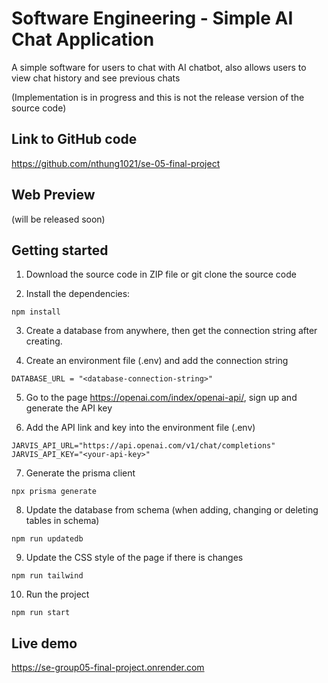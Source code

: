 # Software Engineering - Simple AI Chat Application

A simple software for users to chat with AI chatbot, also allows users to view chat history and see previous chats

(Implementation is in progress and this is not the release version of the source code)

## Link to GitHub code

https://github.com/nthung1021/se-05-final-project

## Web Preview

(will be released soon)

## Getting started

1. Download the source code in ZIP file or git clone the source code

2. Install the dependencies:
```
npm install
```
3. Create a database from anywhere, then get the connection string after creating.

4. Create an environment file (.env) and add the connection string
```
DATABASE_URL = "<database-connection-string>"
```

5. Go to the page https://openai.com/index/openai-api/, sign up and generate the API key
   
6. Add the API link and key into the environment file (.env)
```
JARVIS_API_URL="https://api.openai.com/v1/chat/completions"
JARVIS_API_KEY="<your-api-key>"
```

7. Generate the prisma client
```
npx prisma generate
```

8. Update the database from schema (when adding, changing or deleting tables in schema)
```
npm run updatedb
```

9. Update the CSS style of the page if there is changes
```
npm run tailwind
```
  
10. Run the project
```
npm run start
```

## Live demo

https://se-group05-final-project.onrender.com

